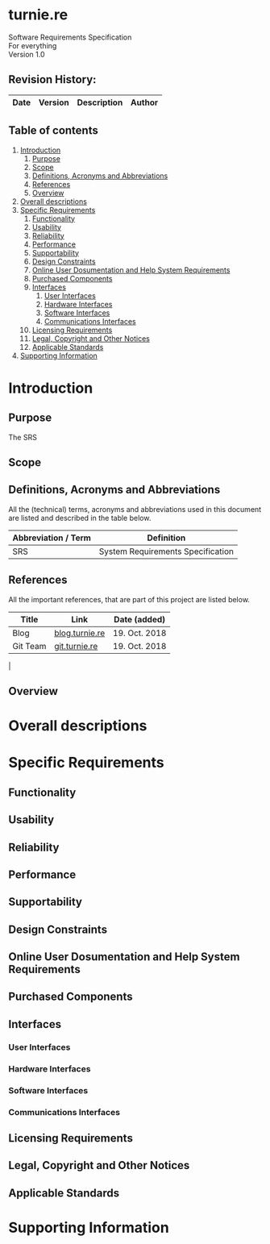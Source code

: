 # turnie.re  

Software Requirements Specification  
For everything  
Version 1.0

## Revision History:

| Date | Version | Description | Author |
| ---  | ---     | ---         | ---    |

## Table of contents

1. [Introduction](#introduction)
   1. [Purpose](#purpose)
   1. [Scope](#scope)
   1. [Definitions, Acronyms and Abbreviations](#definitions-acronyms-and-abbreviations)
   1. [References](#references)
   1. [Overview](#overview)
1. [Overall descriptions](#overall-descriptions)
1. [Specific Requirements](#specific-requirements)
   1. [Functionality](#functionality)
   1. [Usability](#usability)
   1. [Reliability](#reliability)
   1. [Performance](#performance)
   1. [Supportability](#supportability)
   1. [Design Constraints](#design-constraints)
   1. [Online User Dosumentation and Help System Requirements](#online-user-dosumentation-and-help-system-requirements)
   1. [Purchased Components](#purchased-components)
   1. [Interfaces](#interfaces)
      1. [User Interfaces](#user-interfaces)
      1. [Hardware Interfaces](#hardware-interfaces)
      1. [Software Interfaces](#software-interfaces)
      1. [Communications Interfaces](#communications-interfaces)
   1. [Licensing Requirements](#licensing-requirements)
   1. [Legal, Copyright and Other Notices](#legal-copyright-and-other-notices)
   1. [Applicable Standards](#applicable-standards)
1. [Supporting Information](#supporting-information)

    
# Introduction
## Purpose

The SRS

## Scope
## Definitions, Acronyms and Abbreviations

All the (technical) terms, acronyms and abbreviations used in this document are listed and described in the table below.

| Abbreviation / Term | Definition |
| --- | --- |
| SRS | System Requirements Specification |

## References

All the important references, that are part of this project are listed below.

| Title | Link | Date (added) |
| --- | --- | --- |
| Blog | [blog.turnie.re](https://blog.turnie.re) | 19. Oct. 2018 |
| Git Team | [git.turnie.re](git.turnie.re) | 19. Oct. 2018 |
|   


## Overview
# Overall descriptions
# Specific Requirements
## Functionality
## Usability
## Reliability
## Performance
## Supportability
## Design Constraints
## Online User Dosumentation and Help System Requirements
## Purchased Components
## Interfaces
### User Interfaces
### Hardware Interfaces
### Software Interfaces
### Communications Interfaces
## Licensing Requirements
## Legal, Copyright and Other Notices
## Applicable Standards
# Supporting Information
